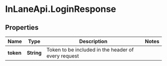 # InLaneApi.LoginResponse

## Properties
Name | Type | Description | Notes
------------ | ------------- | ------------- | -------------
**token** | **String** | Token to be included in the header of every request | 
